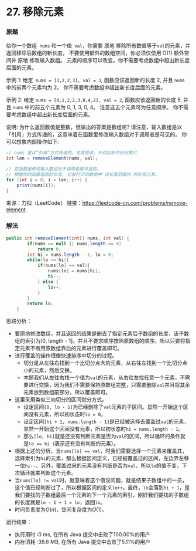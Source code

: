 # 27. 移除元素

### 原题
给你一个数组` nums` 和一个值` val`，你需要 原地 移除所有数值等于` val `的元素，并返回移除后数组的新长度。
不要使用额外的数组空间，你必须仅使用 O(1) 额外空间并 原地 修改输入数组。
元素的顺序可以改变。你不需要考虑数组中超出新长度后面的元素。

示例 1:
给定` nums = [3,2,2,3], val = 3`,
函数应该返回新的长度 2, 并且 `nums` 中的前两个元素均为 2。
你不需要考虑数组中超出新长度后面的元素。

示例 2:
给定 `nums = [0,1,2,2,3,0,4,2], val = 2`,
函数应该返回新的长度 5, 并且 `nums` 中的前五个元素为 0, 1, 3, 0, 4。
注意这五个元素可为任意顺序。
你不需要考虑数组中超出新长度后面的元素。

说明:
为什么返回数值是整数，但输出的答案是数组呢?
请注意，输入数组是以「引用」方式传递的，这意味着在函数里修改输入数组对于调用者是可见的。
你可以想象内部操作如下:

```java
// nums 是以“引用”方式传递的。也就是说，不对实参作任何拷贝
int len = removeElement(nums, val);

// 在函数里修改输入数组对于调用者是可见的。
// 根据你的函数返回的长度, 它会打印出数组中 该长度范围内 的所有元素。
for (int i = 0; i < len; i++) {
    print(nums[i]);
}
```

来源：力扣（LeetCode）
链接：https://leetcode-cn.com/problems/remove-element

### 解法

```java
public int removeElement(int[] nums, int val) {
        if(nums == null || nums.length == 0)
            return 0;
        int hi = nums.length - 1, lo = 0;
        while(lo <= hi){
            if(nums[lo] == val){
                nums[lo] = nums[hi];
                hi--;
            } else {
                lo++;
            }
        }
        return lo;
    }
```

思路分析：

* 要原地修改数组，并且返回的结果是删去了指定元素后子数组的长度，该子数组的索引为[0, length - 1]。并且不要求顺序按照原数组的顺序。所以只要将指定元素不断用原数组靠后的元素进行覆盖即可。
* 进行覆盖的操作很像快速排序中切分的过程。
    * 切分是从左往右找到一个比切分点大的元素，从右往左找到一个比切分点小的元素，然后交换。
    * 本题我们从左往右找一个值为`val`的元素，从右往左找任意一个元素，不需要进行交换，因为我们不需要保持原数组完整，只需要删除`val`并且将其余元素放到数组前部分，所以覆盖即可。
* 这里采用类似三向切分的区间划分方式。
    * 设定区间`[0, lo - 1]`为已经删除了`val`元素的子区间。显然一开始这个区间没有元素，所以初状态时`lo = 0`。
    * 设定区间`[hi + 1, nums.length - 1]`是已经被选择去覆盖过`val`的元素，显然一开始这个区间没有元素，所以初状态时`hi = nums.length - 1`。
    * 那么`[lo, hi]`就是还没有判断元素是否为`val`的区间，所以循环的条件就是`lo <= hi`（表示还有没有判断的元素）。
* 根据上述的分析，当`nums[lo] == val`，时我们需要选择一个元素来覆盖其，选择索引为`hi`的元素，那么根据区间定义，已经被覆盖过的区间，左边界左移一位`hi--`。另外，覆盖过来的元素没有判断是否为`val`，所以`lo`的值不变，下次循环就来判断这个元素。
* 当`nums[lo] != val`时，就意味着这个值没问题，就是结果子数组中的一员，这个值已经判断过了，所以根据区间的定义`lo++`。最终，`lo`会落到`hi + 1`，是我们要找的子数组最后一个元素的下一个元素的索引，刚好我们要找的子数组的长度就是`lo - 1 + 1 = lo`，返回`lo`。
* 时间负责度为$O(n)$，空间复杂度为$O(1)$。

运行结果：
* 执行用时 :0 ms, 在所有 Java 提交中击败了100.00%的用户
* 内存消耗 :38.6 MB, 在所有 Java 提交中击败了5.11%的用户